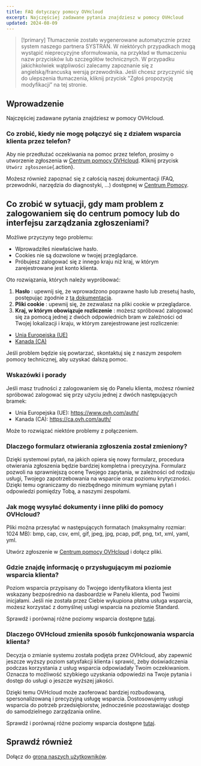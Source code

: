 ```yaml
---
title: FAQ dotyczący pomocy OVHcloud
excerpt: Najczęściej zadawane pytania znajdziesz w pomocy OVHcloud
updated: 2024-08-09
---
```


> [!primary]
> Tłumaczenie zostało wygenerowane automatycznie przez system naszego partnera SYSTRAN. W niektórych przypadkach mogą wystąpić nieprecyzyjne sformułowania, na przykład w tłumaczeniu nazw przycisków lub szczegółów technicznych. W przypadku jakichkolwiek wątpliwości zalecamy zapoznanie się z angielską/francuską wersją przewodnika. Jeśli chcesz przyczynić się do ulepszenia tłumaczenia, kliknij przycisk "Zgłoś propozycję modyfikacji” na tej stronie.
>

## Wprowadzenie

Najczęściej zadawane pytania znajdziesz w pomocy OVHcloud.

### Co zrobić, kiedy nie mogę połączyć się z działem wsparcia klienta przez telefon?

Aby nie przedłużać oczekiwania na pomoc przez telefon, prosimy o utworzenie zgłoszenia w [Centrum pomocy OVHcloud](https://help.ovhcloud.com/csm?id=csm_get_help). Kliknij przycisk `Utwórz zgłoszenie`{.action}.

Możesz również zapoznać się z całością naszej dokumentacji (FAQ, przewodniki, narzędzia do diagnostyki, ...) dostępnej w [Centrum Pomocy](https://help.ovhcloud.com/csm/pl-documentation?id=kb_home).

<a name="sso"></a>

## Co zrobić w sytuacji, gdy mam problem z zalogowaniem się do centrum pomocy lub do interfejsu zarządzania zgłoszeniami?

Możliwe przyczyny tego problemu:

- Wprowadziłeś niewłaściwe hasło.
- Cookies nie są dozwolone w twojej przeglądarce.
- Próbujesz zalogować się z innego kraju niż kraj, w którym zarejestrowane jest konto klienta.

Oto rozwiązania, których należy wypróbować:

1. **Hasło** : upewnij się, że wprowadzono poprawne hasło lub zresetuj hasło, postępując zgodnie z [tą dokumentacją](/pages/account_and_service_management/account_information/manage-ovh-password#lost-password).
2. **Pliki cookie** : upewnij się, że zezwalasz na pliki cookie w przeglądarce.
3. **Kraj, w którym obowiązuje rozliczenie** : możesz spróbować zalogować się za pomocą jednej z dwóch odpowiednich bram w zależności od Twojej lokalizacji i kraju, w którym zarejestrowane jest rozliczenie:

- [Unia Europejska (UE)](https://help.ovhcloud.com/login_with_sso.do?glide_sso_id=5e9c81e66886e8901e111f908472f1e2)
- [Kanada (CA)](http://help.ovhcloud.com/login_with_sso.do?glide_sso_id=e6292c24e02bb050476bf14567ec5ef1)

Jeśli problem będzie się powtarzać, skontaktuj się z naszym zespołem pomocy technicznej, aby uzyskać dalszą pomoc.

### Wskazówki i porady

Jeśli masz trudności z zalogowaniem się do Panelu klienta, możesz również spróbować zalogować się przy użyciu jednej z dwóch następujących bramek:

- Unia Europejska (UE): <https://www.ovh.com/auth/>
- Kanada (CA): <https://ca.ovh.com/auth/>

Może to rozwiązać niektóre problemy z połączeniem.

### Dlaczego formularz otwierania zgłoszenia został zmieniony?

Dzięki systemowi pytań, na jakich opiera się nowy formularz, procedura otwierania zgłoszenia będzie bardziej kompletna i precyzyjna. Formularz pozwoli na sprawniejszą ocenę Twojego zapytania, w zależności od rodzaju usługi, Twojego zapotrzebowania na wsparcie oraz poziomu krytyczności. Dzięki temu ograniczamy do niezbędnego minimum wymianę pytań i odpowiedzi pomiędzy Tobą, a naszymi zespołami.

### Jak mogę wysyłać dokumenty i inne pliki do pomocy OVHcloud?

Pliki można przesyłać w następujących formatach (maksymalny rozmiar: 1024 MB): bmp, cap, csv, eml, gif, jpeg, jpg, pcap, pdf, png, txt, xml, yaml, yml.

Utwórz zgłoszenie w [Centrum pomocy OVHcloud](https://help.ovhcloud.com/csm?id=csm_get_help) i dołącz pliki.

### Gdzie znajdę informację o przysługującym mi poziomie wsparcia klienta?

Poziom wsparcia przypisany do Twojego identyfikatora klienta jest wskazany bezpośrednio na dasboardzie w Panelu klienta, pod Twoimi inicjałami. Jeśli nie została przez Ciebie wykupiona płatna usługa wsparcia, możesz korzystać z domyślnej usługi wsparcia na poziomie Standard.

Sprawdź i porównaj różne poziomy wsparcia dostępne [tutaj](/links/support).

### Dlaczego OVHcloud zmieniła sposób funkcjonowania wsparcia klienta?

Decyzja o zmianie systemu została podjęta przez OVHcloud, aby zapewnić jeszcze wyższy poziom satysfakcji klienta i sprawić, żeby doświadczenia podczas korzystania z usług wsparcia odpowiadały Twoim oczekiwaniom. Oznacza to możliwość szybkiego uzyskania odpowiedzi na Twoje pytania i dostęp do usługi o jeszcze wyższej jakości.

Dzięki temu OVHcloud może zaoferować bardziej rozbudowaną, spersonalizowaną i precyzyjną usługę wsparcia. Dostosowujemy usługi wsparcia do potrzeb przedsiębiorstw, jednocześnie pozostawiając dostęp do samodzielnego zarządzania online.

Sprawdź i porównaj różne poziomy wsparcia dostępne [tutaj](/links/support).

## Sprawdź również

Dołącz do [grona naszych użytkowników](/links/community).